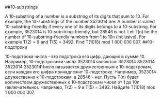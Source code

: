 ##10-substrings

A 10-substring of a number is a substring of its digits that sum to 10. For example, the 10-substrings of the number 3523014 are:
A number is called 10-substring-friendly if every one of its digits belongs to a 10-substring. For example, 3523014 is 10-substring-friendly, but 28546 is not.
Let T(n) be the number of 10-substring-friendly numbers from 1 to 10n (inclusive).
For example T(2) = 9 and T(5) = 3492.
Find T(1018) mod 1 000 000 007.
##10-подстроки

10-подстрока числа - это подстрока его цифр, дающих в сумме 10. Например, 10-подстроками числа 3523014 являются:
3523014
3523014
3523014
3523014Число называется дружественным к 10-подстрокам, если каждая его цифра принадлежит 10-подстроке. Например, 3523014 дружественно к 10-подстрокам, а 28546 - нет.
Пусть T(n) будет количеством дружественных к 10-подстрокам чисел от 1 до 10n (включительно).
Например, T(2) = 9 и T(5) = 3492.
Найдите T(1018) mod 1 000 000 007.
